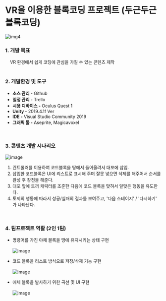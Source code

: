 # VR을 이용한 블록코딩 프로젝트 (두근두근 블록코딩)
![img4](https://github.com/zigoom/PortfolioPage/assets/24885296/c9d6f73a-4228-4192-917c-acedf61bdb49)


### 1. 개발 목표  
&nbsp;&nbsp;&nbsp;   VR 환경에서 쉽게 코딩에 관심을 가질 수 있는 콘텐츠 제작     
<br/>
### 2. 개발환경 및 도구  
  - **소스 관리 -**  Github  
  - **일정 관리 -**  Trello  
  - **시용 디바이스 -**  Oculus Quest 1   
  - **Unity -** 2019.4.1f Ver 
  - **IDE -** Visual Studio Community 2019  
  - **그래픽 툴 -** Aseprite, Magicavoxel  
<br/>

### 3. 콘텐츠 개발 시나리오  
![image](https://github.com/zigoom/BlockCoding/assets/24885296/cc59114b-acb5-4038-9f12-3363eb5d5263)  
  1. 컨트롤러를 이용하여 코드블록을 땅에서 들어올려서 대포에 삽입.
  2. 삽입한 코드블록은 UI에 리스트로 표시해 주며 잘못 넣으면 삭제를 해주어서 순서를 완성 후 장전을 해준다.
  3. 대포 앞에 토끼 캐릭터를 조준한 다음에 코드 블록을 맞혀서 알맞은 행동을 유도한다.
  4. 토끼의 행동에 따라서 성공/실패의 결과를 보여주고, '다음 스테이지' / '다시하기' 가 나타난다.  
<br/>
  
### 4. 팀프로젝트 역활  (2인 1팀)    
  - 명령어를 가진 야채 블록을 땅에 유지시키는 상태 구현  
    <br/>
    ![image](https://github.com/zigoom/BlockCoding/assets/24885296/63aa8618-b288-4d7d-80f5-6571daa952c9)
    <br/>

  - 코드 블록을 리스트 방식으로 저장/삭제 기능 구현  
    <br/>
    ![image](https://github.com/zigoom/BlockCoding/assets/24885296/498a84e6-45ff-466c-b0f0-2f8e546b33d1)
    <br/>  

  - 애체 블록을 발사하기 위한 곡선 및 UI 구현  
    <br/>
    ![image](https://github.com/zigoom/BlockCoding/assets/24885296/9eaf1b04-2813-471d-bc0c-ca397e166806) 
<br/>
  

